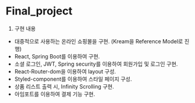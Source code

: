 # Final_project
1. 구현 내용
- 대중적으로 사용하는 온라인 쇼핑몰을 구현. (Kream을 Reference Model로 진행)
- React, Spring Boot를 이용하여 구현.
- 소셜 로그인, JWT, Spring security를 이용하여 회원가입 및 로그인 구현.
- React-Router-dom을 이용하여 layout 구성.
- Styled-component를 이용하여 스타일 페이지 구성.
- 상품 리스트 출력 시, Infinity Scrolling 구현.
- 아임포트를 이용하여 결제 기능 구현.
